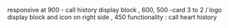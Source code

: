 responsive at 
900 - call history display block ,
600,
500 -card 3 to 2 / logo display block and icon on right side  , 
450
functionality : 
call
heart
history
